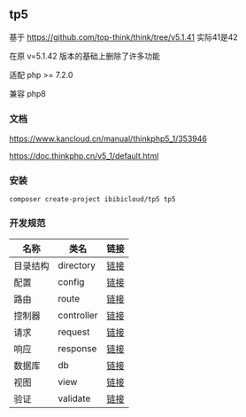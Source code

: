 
## tp5
基于 https://github.com/top-think/think/tree/v5.1.41 实际41是42

在原 v=5.1.42 版本的基础上删除了许多功能

适配 php >= 7.2.0 

兼容 php8

### 文档
https://www.kancloud.cn/manual/thinkphp5_1/353946

https://doc.thinkphp.cn/v5_1/default.html

### 安装
~~~
composer create-project ibibicloud/tp5 tp5
~~~

### 开发规范
| 名称 | 类名 | 链接 |
|-------|-------|------|
| 目录结构 | directory | [链接](https://github.com/ibibicloud/tp5/tree/master/docs/directory.md) |
| 配置 | config | [链接](https://github.com/ibibicloud/tp5/tree/master/docs/config.md) |
| 路由 | route | [链接](https://github.com/ibibicloud/tp5/tree/master/docs/route.md) |
| 控制器 | controller | [链接](https://github.com/ibibicloud/tp5/tree/master/docs/controller.md) |
| 请求 | request | [链接](https://github.com/ibibicloud/tp5/tree/master/docs/request.md) |
| 响应 | response | [链接](https://github.com/ibibicloud/tp5/tree/master/docs/response.md) |
| 数据库 | db | [链接](https://github.com/ibibicloud/tp5/tree/master/docs/db.md) |
| 视图 | view | [链接](https://github.com/ibibicloud/tp5/tree/master/docs/view.md) |
| 验证 | validate | [链接](https://github.com/ibibicloud/tp5-validate) |
